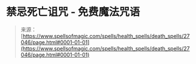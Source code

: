 <!--yml

category: 未分类

date: 2024-06-12 19:15:41

-->

# 禁忌死亡诅咒 - 免费魔法咒语

> 来源：[https://www.spellsofmagic.com/spells/health_spells/death_spells/27046/page.html#0001-01-01](https://www.spellsofmagic.com/spells/health_spells/death_spells/27046/page.html#0001-01-01)
